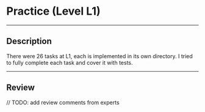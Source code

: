 # Practice (Level L1)

---

## Description

There were 26 tasks at L1, each is implemented in its own directory. I tried to fully complete each task and cover it with tests.

---

## Review

// TODO: add review comments from experts
